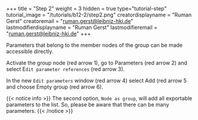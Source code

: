 +++
title = "Step 2"
weight = 3
hidden = true
type="tutorial-step"
tutorial_image = "/tutorials/b12-2/step2.png"
creatordisplayname = "Ruman Gerst"
creatoremail = "ruman.gerst@leibniz-hki.de"
lastmodifierdisplayname = "Ruman Gerst"
lastmodifieremail = "ruman.gerst@leibniz-hki.de"
+++

Parameters that belong to the member nodes of the group can be made accessible directly. 

Activate the group node (red arrow 1), go to Parameters (red arrow 2) and select E`dit parameter references` (red arrow 3). 

In the new `Edit parameters` window (red arrow 4) select Add (red arrow 5 and choose Empty group (red arrow 6). 

{{< notice info >}}
The second option, `Node as group`, will add all exportable parameters to the list. So, please be aware that there can be many parameters.
{{< /notice >}}